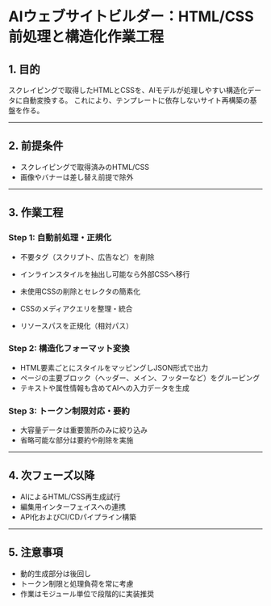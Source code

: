 # AIウェブサイトビルダー：HTML/CSS前処理と構造化作業工程

## 1. 目的

スクレイピングで取得したHTMLとCSSを、AIモデルが処理しやすい構造化データに自動変換する。
これにより、テンプレートに依存しないサイト再構築の基盤を作る。

---

## 2. 前提条件

* スクレイピングで取得済みのHTML/CSS
* 画像やバナーは差し替え前提で除外

---

## 3. 作業工程

### Step 1: 自動前処理・正規化

* 不要タグ（スクリプト、広告など）を削除

* インラインスタイルを抽出し可能なら外部CSSへ移行

* 未使用CSSの削除とセレクタの簡素化

* CSSのメディアクエリを整理・統合

* リソースパスを正規化（相対パス）

### Step 2: 構造化フォーマット変換

* HTML要素ごとにスタイルをマッピングしJSON形式で出力
* ページの主要ブロック（ヘッダー、メイン、フッターなど）をグルーピング
* テキストや属性情報も含めてAIへの入力データを生成

### Step 3: トークン制限対応・要約

* 大容量データは重要箇所のみに絞り込み
* 省略可能な部分は要約や削除を実施

---

## 4. 次フェーズ以降

* AIによるHTML/CSS再生成試行
* 編集用インターフェイスへの連携
* API化およびCI/CDパイプライン構築

---

## 5. 注意事項

* 動的生成部分は後回し
* トークン制限と処理負荷を常に考慮
* 作業はモジュール単位で段階的に実装推奨
